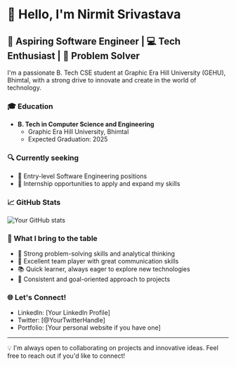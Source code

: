 # 👋 Hello, I'm Nirmit Srivastava

## 🚀 Aspiring Software Engineer | 💻 Tech Enthusiast | 🌟 Problem Solver

I'm a passionate B. Tech CSE student at Graphic Era Hill University (GEHU), Bhimtal, with a strong drive to innovate and create in the world of technology.

### 🎓 Education
- **B. Tech in Computer Science and Engineering**
  - Graphic Era Hill University, Bhimtal
  - Expected Graduation: 2025

### 🔍 Currently seeking
- 💼 Entry-level Software Engineering positions
- 🌱 Internship opportunities to apply and expand my skills


### 📈 GitHub Stats
![Your GitHub stats](https://github-readme-stats.vercel.app/api?username=YourGitHubUsername&show_icons=true&theme=radical)

### 💪 What I bring to the table
- 🧠 Strong problem-solving skills and analytical thinking
- 🤝 Excellent team player with great communication skills
- 📚 Quick learner, always eager to explore new technologies
- 🎯 Consistent and goal-oriented approach to projects
  
### 🌐 Let's Connect!
- LinkedIn: [Your LinkedIn Profile]
- Twitter: [@YourTwitterHandle]
- Portfolio: [Your personal website if you have one]

---

💡 I'm always open to collaborating on projects and innovative ideas. Feel free to reach out if you'd like to connect!
